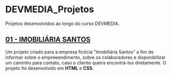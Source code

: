 # DEVMEDIA_Projetos
Projetos desenvolvidos ao longo do curso DEVMEDIA.
## [01 - IMOBILIÁRIA SANTOS](https://github.com/niellegs/DEVMEDIA_Projetos/tree/main/Imobili%C3%A1ria%20Santos)
Um projeto criado para a empresa fictícia "Imobiliária Santos" a fim de informar sobre o empreeendimento, sobre os colaboradores e disponibilizar um caminho para contato, caso o cliente queira encontrá-los diretamente. O projeto foi desenvolvido em **HTML** e **CSS**.
